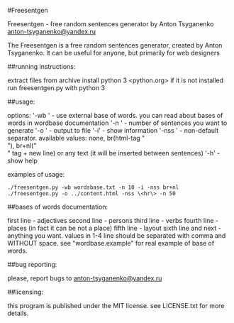 #Freesentgen

Freesentgen - free random sentences generator by Anton Tsyganenko <anton-tsyganenko@yandex.ru>

The Freesentgen is a free random sentences generator, created by Anton Tsyganenko.
It can be useful for anyone, but primarily for web designers

##running instructions:

extract files from archive
install python 3 <python.org> if it is not installed
run freesentgen.py with python 3

##usage:

options:
'-wb <file>'    - use external base of words. you can read about bases of words in wordbase documentation
'-n <number>'   - number of sentences you want to generate
'-o <file>'     - output to file
'-i'            - show information
'-nss <value>'  - non-default separator. available values: none, br(html-tag "<br>"), br+nl("<br>" tag + new line) or any text (it will be inserted between sentences)
'-h'            - show help

examples of usage:

	./freesentgen.py -wb wordsbase.txt -n 10 -i -nss br+nl
	./freesentgen.py -o ../content.html -nss \<hr\> -n 50

##bases of words documentation:

first line - adjectives
second line - persons
third line - verbs
fourth line - places (in fact it can be not a place)
fifth line - layout
sixth line and next - anything you want.
values in 1-4 line should be separated with comma and WITHOUT space.
see "wordbase.example" for real example of base of words.

##bug reporting:

please, report bugs to anton-tsyganenko@yandex.ru

##licensing:

this program is published under the MIT license. see LICENSE.txt for more details.
